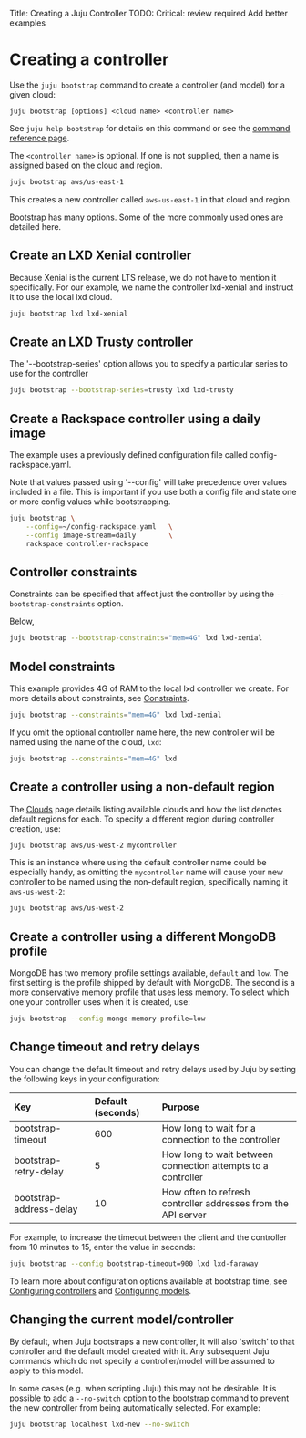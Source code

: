 Title: Creating a Juju Controller
TODO:  Critical: review required
       Add better examples


# Creating a controller

Use the `juju bootstrap` command to create a controller (and model) for a given
cloud:

`juju bootstrap [options] <cloud name> <controller name>`

See `juju help bootstrap` for details on this command or see the
[command reference page](./commands.html#juju-bootstrap).

The `<controller name>` is optional. If one is not supplied, then a name is
assigned based on the cloud and region.

```bash
juju bootstrap aws/us-east-1
```

This creates a new controller called `aws-us-east-1` in that cloud and region.

Bootstrap has many options. Some of the more commonly used ones are detailed
here. 

## Create an LXD Xenial controller

Because Xenial is the current LTS release, we do not have to mention it
specifically. For our example, we name the controller lxd-xenial and instruct
it to use the local lxd cloud.

```bash
juju bootstrap lxd lxd-xenial
```

## Create an LXD Trusty controller 


The '--bootstrap-series' option allows you to specify a particular series 
to use for the controller

```bash
juju bootstrap --bootstrap-series=trusty lxd lxd-trusty
```

## Create a Rackspace controller using a daily image

The example uses a previously defined configuration file called 
config-rackspace.yaml. 

Note that values passed using '--config' will take precedence
over values included in a file. This is important if you use both a config
file and state one or more config values while bootstrapping.

```bash
juju bootstrap \
	--config=~/config-rackspace.yaml   \
	--config image-stream=daily        \
	rackspace controller-rackspace
```

## Controller constraints

Constraints can be specified that affect just the controller by using the
`--bootstrap-constraints` option.

Below, 

```bash
juju bootstrap --bootstrap-constraints="mem=4G" lxd lxd-xenial
```



## Model constraints

This example provides 4G of RAM to the local lxd controller we create. For
more details about constraints, see [Constraints](./reference-constraints.html).

```bash
juju bootstrap --constraints="mem=4G" lxd lxd-xenial
```

If you omit the optional controller name here, the new controller will be
named using the name of the cloud, `lxd`:

```bash
juju bootstrap --constraints="mem=4G" lxd
```

## Create a controller using a non-default region

The [Clouds](./clouds.html) page details listing available clouds and
how the list denotes default regions for each. To specify a different
region during controller creation, use:

```bash
juju bootstrap aws/us-west-2 mycontroller
```

This is an instance where using the default controller name could be especially
handy, as omitting the `mycontroller` name will cause your new controller to
be named using the non-default region, specifically naming it `aws-us-west-2`:

```bash
juju bootstrap aws/us-west-2
```

## Create a controller using a different MongoDB profile

MongoDB has two memory profile settings available, `default` and `low`. The
first setting is the profile shipped by default with MongoDB. The second is a
more conservative memory profile that uses less memory. To select which one
your controller uses when it is created, use:

```bash
juju bootstrap --config mongo-memory-profile=low
```

## Change timeout and retry delays

You can change the default timeout and retry delays used by Juju 
by setting the following keys in your configuration:

| Key                        | Default (seconds) | Purpose |
|:---------------------------|:------------------|:---------|
bootstrap-timeout            | 600    | How long to wait for a connection to the controller
bootstrap-retry-delay        | 5      | How long to wait between connection attempts to a controller
bootstrap-address-delay      | 10     | How often to refresh controller addresses from the API server
 
For example, to increase the timeout between the client and the controller
from 10 minutes to 15, enter the value in seconds:

```bash
juju bootstrap --config bootstrap-timeout=900 lxd lxd-faraway
```


To learn more about configuration options available at bootstrap time, see
[Configuring controllers][controlconfig] and [Configuring models][modelconfig].


## Changing the current model/controller

By default, when Juju bootstraps a new controller, it will also 'switch' to that controller
and the default model created with it. Any subsequent Juju commands which do not specify a
controller/model will be assumed to apply to this model.

In some cases (e.g. when scripting Juju) this may not be desirable. It is possible to add 
a `--no-switch` option to the bootstrap command to prevent the new controller from being
automatically selected. For example:

```bash
juju bootstrap localhost lxd-new --no-switch
```


[controlconfig]: ./controllers-config.html "Configuring Juju controllers"
[modelconfig]: ./models-config.html "Configuring Juju models"
